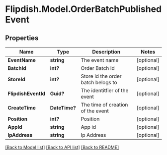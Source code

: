 # Flipdish.Model.OrderBatchPublishedEvent
## Properties

Name | Type | Description | Notes
------------ | ------------- | ------------- | -------------
**EventName** | **string** | The event name | [optional] 
**BatchId** | **int?** | Order Batch Id | [optional] 
**StoreId** | **int?** | Store id the order batch belogs to | [optional] 
**FlipdishEventId** | **Guid?** | The identitfier of the event | [optional] 
**CreateTime** | **DateTime?** | The time of creation of the event | [optional] 
**Position** | **int?** | Position | [optional] 
**AppId** | **string** | App id | [optional] 
**IpAddress** | **string** | Ip Address | [optional] 

[[Back to Model list]](../README.md#documentation-for-models) [[Back to API list]](../README.md#documentation-for-api-endpoints) [[Back to README]](../README.md)

